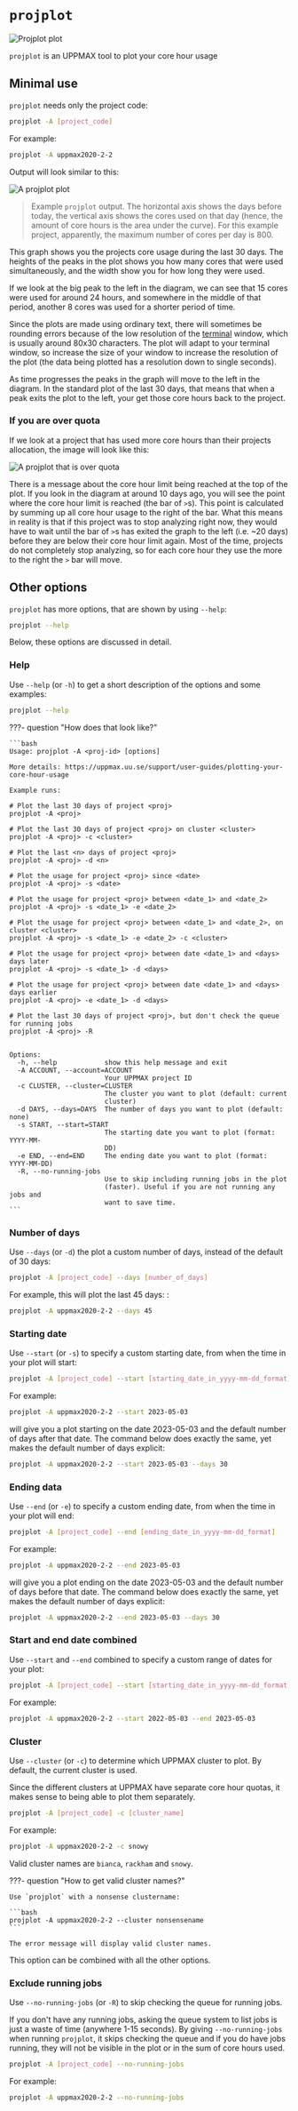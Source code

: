 # `projplot`

![Projplot plot](./img/projplot_regular_use.png)

`projplot` is an UPPMAX tool to plot your core hour usage

## Minimal use

`projplot` needs only the project code:

```bash
projplot -A [project_code]
```

For example:

```bash
projplot -A uppmax2020-2-2
```

Output will look similar to this:

![A projplot plot](./img/projplot_regular_use.png)

> Example `projplot` output. The horizontal axis
> shows the days before today, the vertical axis shows
> the cores used on that day (hence, the amount of core hours
> is the area under the curve).
> For this example project,
> apparently, the maximum number of cores per day is 800.

This graph shows you the projects core usage during the last 30 days.
The heights of the peaks in the plot shows you
how many cores that were used simultaneously,
and the width show you for how long they were used.

If we look at the big peak to the left in the diagram,
we can see that 15 cores were used for around 24 hours,
and somewhere in the middle of that period,
another 8 cores was used for a shorter period of time.

Since the plots are made using ordinary text,
there will sometimes be rounding errors
because of the low resolution of the [terminal](../software/terminal.md) window,
which is usually around 80x30 characters.
The plot will adapt to your terminal window,
so increase the size of your window to increase the resolution of the plot
(the data being plotted has a resolution down to single seconds).

As time progresses the peaks in the graph will move to the left in the diagram.
In the standard plot of the last 30 days,
that means that when a peak exits the plot to the left,
your get those core hours back to the project.

### If you are over quota

If we look at a project that has used more core hours than their projects allocation,
the image will look like this:

![A projplot that is over quota](./img/projplot_over_quota.png)

There is a message about the core hour limit being reached at the top of the plot.
If you look in the diagram at around 10 days ago,
you will see the point where the core hour limit is reached
(the bar of `>`s).
This point is calculated by summing up all core hour usage
to the right of the bar.
What this means in reality is that if this project was to stop analyzing right now,
they would have to wait until the bar of `>`s has exited the graph to the left
(i.e. ~20 days) before they are below their core hour limit again.
Most of the time, projects do not completely stop analyzing,
so for each core hour they use the more to the right the `>` bar will move.

## Other options

`projplot` has more options, that are shown by using `--help`:

```bash
projplot --help
```

Below, these options are discussed in detail.

### Help

Use `--help` (or `-h`) to get a short description of the options and some examples:

```bash
projplot --help
```

???- question "How does that look like?"

    ```bash
    Usage: projplot -A <proj-id> [options]

    More details: https://uppmax.uu.se/support/user-guides/plotting-your-core-hour-usage

    Example runs:

    # Plot the last 30 days of project <proj>
    projplot -A <proj>

    # Plot the last 30 days of project <proj> on cluster <cluster>
    projplot -A <proj> -c <cluster>

    # Plot the last <n> days of project <proj>
    projplot -A <proj> -d <n>

    # Plot the usage for project <proj> since <date>
    projplot -A <proj> -s <date>

    # Plot the usage for project <proj> between <date_1> and <date_2>
    projplot -A <proj> -s <date_1> -e <date_2>

    # Plot the usage for project <proj> between <date_1> and <date_2>, on cluster <cluster>
    projplot -A <proj> -s <date_1> -e <date_2> -c <cluster>

    # Plot the usage for project <proj> between date <date_1> and <days> days later
    projplot -A <proj> -s <date_1> -d <days>

    # Plot the usage for project <proj> between date <date_1> and <days> days earlier
    projplot -A <proj> -e <date_1> -d <days>

    # Plot the last 30 days of project <proj>, but don't check the queue for running jobs
    projplot -A <proj> -R


    Options:
      -h, --help            show this help message and exit
      -A ACCOUNT, --account=ACCOUNT
                            Your UPPMAX project ID
      -c CLUSTER, --cluster=CLUSTER
                            The cluster you want to plot (default: current
                            cluster)
      -d DAYS, --days=DAYS  The number of days you want to plot (default: none)
      -s START, --start=START
                            The starting date you want to plot (format: YYYY-MM-
                            DD)
      -e END, --end=END     The ending date you want to plot (format: YYYY-MM-DD)
      -R, --no-running-jobs
                            Use to skip including running jobs in the plot
                            (faster). Useful if you are not running any jobs and
                            want to save time.
    ```

### Number of days

Use `--days` (or `-d`) the plot a custom number of days,
instead of the default of 30 days:

```bash
projplot -A [project_code] --days [number_of_days]
```

For example, this will plot the last 45 days:
:

```bash
projplot -A uppmax2020-2-2 --days 45
```

### Starting date

Use `--start` (or `-s`) to specify a custom starting date,
from when the time in your plot will start:

```bash
projplot -A [project_code] --start [starting_date_in_yyyy-mm-dd_format]
```

For example:

```bash
projplot -A uppmax2020-2-2 --start 2023-05-03
```

will give you a plot starting on the date 2023-05-03
and the default number of days after that date.
The command below does exactly the same, yet makes the default
number of days explicit:

```bash
projplot -A uppmax2020-2-2 --start 2023-05-03 --days 30
```

### Ending data

Use `--end` (or `-e`) to specify a custom ending date,
from when the time in your plot will end:

```bash
projplot -A [project_code] --end [ending_date_in_yyyy-mm-dd_format]
```

For example:

```bash
projplot -A uppmax2020-2-2 --end 2023-05-03
```

will give you a plot ending on the date 2023-05-03
and the default number of days before that date.
The command below does exactly the same, yet makes the default
number of days explicit:

```bash
projplot -A uppmax2020-2-2 --end 2023-05-03 --days 30
```

### Start and end date combined

Use `--start` and `--end` combined to specify a custom range
of dates for your plot:

```bash
projplot -A [project_code] --start [starting_date_in_yyyy-mm-dd_format] --end [ending_date_in_yyyy-mm-dd_format]
```

For example:

```bash
projplot -A uppmax2020-2-2 --start 2022-05-03 --end 2023-05-03
```

### Cluster

Use `--cluster` (or `-c`) to determine which UPPMAX cluster to plot.
By default, the current cluster is used.

Since the different clusters at UPPMAX have separate core hour quotas,
it makes sense to being able to plot them separately.

```bash
projplot -A [project_code] -c [cluster_name]
```

For example:

```bash
projplot -A uppmax2020-2-2 -c snowy
```

Valid cluster names are `bianca`, `rackham` and `snowy`.

???- question "How to get valid cluster names?"

    Use `projplot` with a nonsense clustername:

    ```bash
    projplot -A uppmax2020-2-2 --cluster nonsensename
    ```

    The error message will display valid cluster names.

This option can be combined with all the other options.

### Exclude running jobs

Use `--no-running-jobs` (or `-R`) to skip checking the queue for running jobs.

If you don't have any running jobs,
asking the queue system to list jobs is just a waste of time
(anywhere 1-15 seconds).
By giving `--no-running-jobs` when running `projplot`,
it skips checking the queue and if you do have jobs running,
they will not be visible in the plot or in the sum of core hours used.

```bash
projplot -A [project_code] --no-running-jobs
```

For example:

```bash
projplot -A uppmax2020-2-2 --no-running-jobs
```
